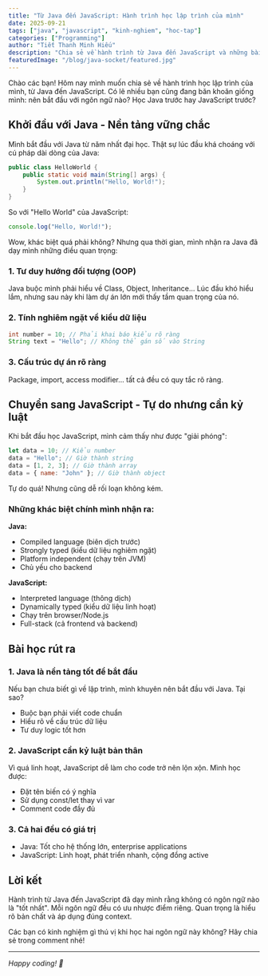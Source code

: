 ```yaml
---
title: "Từ Java đến JavaScript: Hành trình học lập trình của mình"
date: 2025-09-21
tags: ["java", "javascript", "kinh-nghiem", "hoc-tap"]
categories: ["Programming"]
author: "Tiết Thanh Minh Hiếu"
description: "Chia sẻ về hành trình từ Java đến JavaScript và những bài học quý giá mình đã rút ra được"
featuredImage: "/blog/java-socket/featured.jpg"
---
```


Chào các bạn! Hôm nay mình muốn chia sẻ về hành trình học lập trình của mình, từ Java đến JavaScript. Có lẽ nhiều bạn cũng đang băn khoăn giống mình: nên bắt đầu với ngôn ngữ nào? Học Java trước hay JavaScript trước?

## Khởi đầu với Java - Nền tảng vững chắc

Mình bắt đầu với Java từ năm nhất đại học. Thật sự lúc đầu khá choáng với cú pháp dài dòng của Java:

```java
public class HelloWorld {
    public static void main(String[] args) {
        System.out.println("Hello, World!");
    }
}
```

So với "Hello World" của JavaScript:

```javascript
console.log("Hello, World!");
```

Wow, khác biệt quá phải không? Nhưng qua thời gian, mình nhận ra Java đã dạy mình những điều quan trọng:

### 1. Tư duy hướng đối tượng (OOP)

Java buộc mình phải hiểu về Class, Object, Inheritance... Lúc đầu khó hiểu lắm, nhưng sau này khi làm dự án lớn mới thấy tầm quan trọng của nó.

### 2. Tính nghiêm ngặt về kiểu dữ liệu

```java
int number = 10; // Phải khai báo kiểu rõ ràng
String text = "Hello"; // Không thể gán số vào String
```

### 3. Cấu trúc dự án rõ ràng

Package, import, access modifier... tất cả đều có quy tắc rõ ràng.

## Chuyển sang JavaScript - Tự do nhưng cần kỷ luật

Khi bắt đầu học JavaScript, mình cảm thấy như được "giải phóng":

```javascript
let data = 10; // Kiểu number
data = "Hello"; // Giờ thành string
data = [1, 2, 3]; // Giờ thành array
data = { name: "John" }; // Giờ thành object
```

Tự do quá! Nhưng cũng dễ rối loạn không kém.

### Những khác biệt chính mình nhận ra:

**Java:**

- Compiled language (biên dịch trước)
- Strongly typed (kiểu dữ liệu nghiêm ngặt)
- Platform independent (chạy trên JVM)
- Chủ yếu cho backend

**JavaScript:**

- Interpreted language (thông dịch)
- Dynamically typed (kiểu dữ liệu linh hoạt)
- Chạy trên browser/Node.js
- Full-stack (cả frontend và backend)

## Bài học rút ra

### 1. Java là nền tảng tốt để bắt đầu

Nếu bạn chưa biết gì về lập trình, mình khuyên nên bắt đầu với Java. Tại sao?

- Buộc bạn phải viết code chuẩn
- Hiểu rõ về cấu trúc dữ liệu
- Tư duy logic tốt hơn

### 2. JavaScript cần kỷ luật bản thân

Vì quá linh hoạt, JavaScript dễ làm cho code trở nên lộn xộn. Mình học được:

- Đặt tên biến có ý nghĩa
- Sử dụng const/let thay vì var
- Comment code đầy đủ

### 3. Cả hai đều có giá trị

- Java: Tốt cho hệ thống lớn, enterprise applications
- JavaScript: Linh hoạt, phát triển nhanh, cộng đồng active

## Lời kết

Hành trình từ Java đến JavaScript đã dạy mình rằng không có ngôn ngữ nào là "tốt nhất". Mỗi ngôn ngữ đều có ưu nhược điểm riêng. Quan trọng là hiểu rõ bản chất và áp dụng đúng context.

Các bạn có kinh nghiệm gì thú vị khi học hai ngôn ngữ này không? Hãy chia sẻ trong comment nhé!

---

_Happy coding! 🚀_

